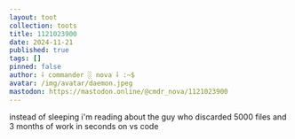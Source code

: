 ```yaml
---
layout: toot
collection: toots
title: 1121023900
date: 2024-11-21
published: true
tags: []
pinned: false
author: ⸸ commander ░ nova ⸸ :~$
avatar: /img/avatar/daemon.jpeg
mastodon: https://mastodon.online/@cmdr_nova/1121023900
---
```


instead of sleeping i'm reading about the guy who discarded 5000 files and 3 months of work in seconds on vs code
